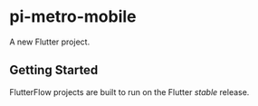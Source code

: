 # pi-metro-mobile

A new Flutter project.

## Getting Started

FlutterFlow projects are built to run on the Flutter _stable_ release.
